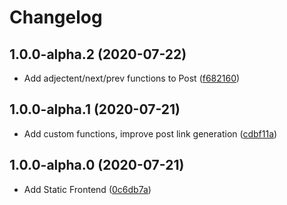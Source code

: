 # Changelog

<!-- INSERT-NEW-ENTRIES-HERE -->

## 1.0.0-alpha.2 (2020-07-22)

- Add adjectent/next/prev functions to Post ([f682160](https://github.com/xfiveco/generator-chisel/commit/f682160))

## 1.0.0-alpha.1 (2020-07-21)

- Add custom functions, improve post link generation ([cdbf11a](https://github.com/xfiveco/generator-chisel/commit/cdbf11a))

## 1.0.0-alpha.0 (2020-07-21)

- Add Static Frontend ([0c6db7a](https://github.com/xfiveco/generator-chisel/commit/0c6db7a))
